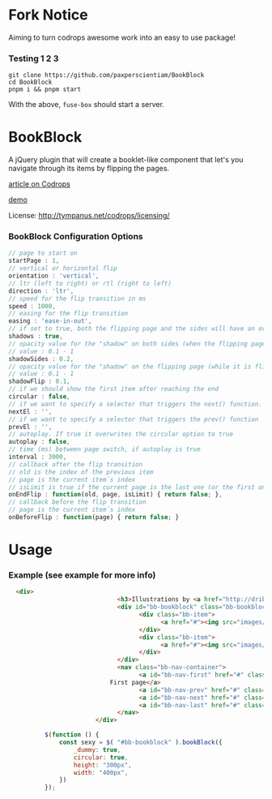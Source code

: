 Fork Notice
==========

Aiming to turn codrops awesome work into an easy to use package!

### Testing 1 2 3

``` shell
git clone https://github.com/paxperscientiam/BookBlock
cd BookBlock
pnpm i && pnpm start
```

With the above, `fuse-box` should start a server.


BookBlock
=========

A jQuery plugin that will create a booklet-like component that let's you navigate through its items by flipping the pages.

[article on Codrops](http://tympanus.net/codrops/2012/09/03/bookblock-a-content-flip-plugin/)

[demo](http://tympanus.net/Development/BookBlock/)

License: http://tympanus.net/codrops/licensing/

### BookBlock Configuration Options

```js
// page to start on
startPage : 1,
// vertical or horizontal flip
orientation : 'vertical',
// ltr (left to right) or rtl (right to left)
direction : 'ltr',
// speed for the flip transition in ms
speed : 1000,
// easing for the flip transition
easing : 'ease-in-out',
// if set to true, both the flipping page and the sides will have an overlay to simulate shadows
shadows : true,
// opacity value for the "shadow" on both sides (when the flipping page is over it)
// value : 0.1 - 1
shadowSides : 0.2,
// opacity value for the "shadow" on the flipping page (while it is flipping)
// value : 0.1 - 1
shadowFlip : 0.1,
// if we should show the first item after reaching the end
circular : false,
// if we want to specify a selector that triggers the next() function. example: ´#bb-nav-next´
nextEl : '',
// if we want to specify a selector that triggers the prev() function
prevEl : '',
// autoplay. If true it overwrites the circular option to true
autoplay : false,
// time (ms) between page switch, if autoplay is true
interval : 3000,
// callback after the flip transition
// old is the index of the previous item
// page is the current item´s index
// isLimit is true if the current page is the last one (or the first one)
onEndFlip : function(old, page, isLimit) { return false; },
// callback before the flip transition
// page is the current item´s index
onBeforeFlip : function(page) { return false; }
```

Usage
===

### Example (see example for more info)

``` html
  <div>
					          <h3>Illustrations by <a href="http://dribbble.com/kevinhowdeshell">Kevin Howdeshell</a></h3>
					          <div id="bb-bookblock" class="bb-bookblock">
						            <div class="bb-item">
							              <a href="#"><img src="images/demo1/1.jpg" alt="image01"/></a>
						            </div>
						            <div class="bb-item">
							              <a href="#"><img src="images/demo1/2.jpg" alt="image02"/></a>
						            </div>
					          </div>
					          <nav class="bb-nav-container">
						            <a id="bb-nav-first" href="#" class="bb-nav bb-icon bb-icon-first">
                            First page</a>
						            <a id="bb-nav-prev" href="#" class="bb-nav bb-icon bb-icon-arrow-left">Previous</a>
						            <a id="bb-nav-next" href="#" class="bb-nav bb-icon bb-icon-arrow-right">Next</a>
						            <a id="bb-nav-last" href="#" class="bb-nav bb-icon bb-icon-last">Last page</a>
					          </nav>
				        </div>

```

``` js
          $(function () {
              const sexy = $( "#bb-bookblock" ).bookBlock({
                  _dummy: true,
                  circular: true,
                  height: "300px",
                  width: "400px",
              })
          });
```
